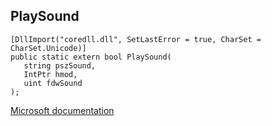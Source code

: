 ## PlaySound

```
[DllImport("coredll.dll", SetLastError = true, CharSet = CharSet.Unicode)]
public static extern bool PlaySound(
   string pszSound,
   IntPtr hmod,
   uint fdwSound
);
```

[Microsoft documentation](TODO)

